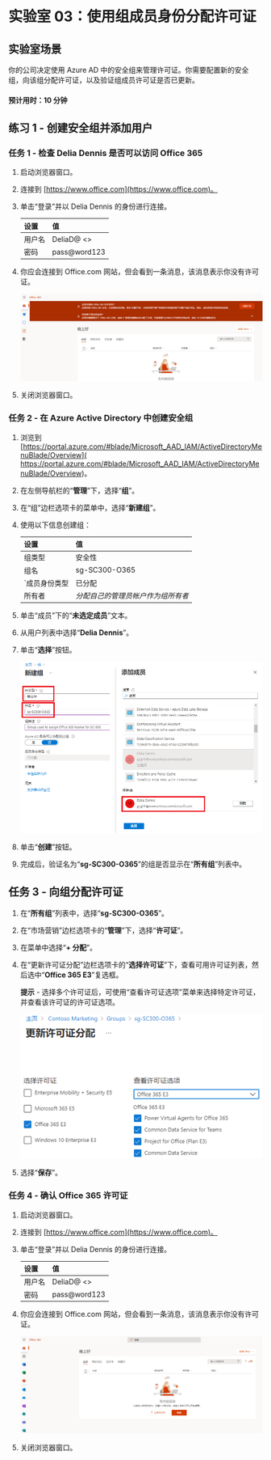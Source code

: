 ﻿---
lab:
    title: '03 - 使用组成员身份分配许可证'
    learning path: '01'
    module: '模块 02 - 创建、配置和管理标识'
---

# 实验室 03：使用组成员身份分配许可证

## 实验室场景

你的公司决定使用 Azure AD 中的安全组来管理许可证。你需要配置新的安全组，向该组分配许可证，以及验证组成员许可证是否已更新。

#### 预计用时：10 分钟

## 练习 1 - 创建安全组并添加用户

### 任务 1 - 检查 Delia Dennis 是否可以访问 Office 365

1. 启动浏览器窗口。
2. 连接到 [https://www.office.com](https://www.office.com)。
3. 单击“登录”并以 Delia Dennis 的身份进行连接。

    | **设置**| **值**|
    | :--- | :--- |
    | 用户名 | DeliaD@ <<you azure domain>>|
    | 密码| pass@word123|

4. 你应会连接到 Office.com 网站，但会看到一条消息，该消息表示你没有许可证。

    ![Office.com 网站的屏幕图像，其中 Delia Dennis 已登录，但办公应用程序不可用，因为没有分配许可证。](./media/delia-no-office-license.png)
    
5. 关闭浏览器窗口。

### 任务 2 - 在 Azure Active Directory 中创建安全组

1. 浏览到 [https://portal.azure.com/#blade/Microsoft_AAD_IAM/ActiveDirectoryMenuBlade/Overview]( https://portal.azure.com/#blade/Microsoft_AAD_IAM/ActiveDirectoryMenuBlade/Overview)。

2. 在左侧导航栏的“**管理**”下，选择“**组**”。
3. 在“组”边栏选项卡的菜单中，选择“**新建组**”。
4. 使用以下信息创建组：

    | **设置**| **值**|
    | :--- | :--- |
    | 组类型| 安全性|
    | 组名| sg-SC300-O365|
    | `成员身份类型| 已分配|
    | 所有者| *分配自己的管理员帐户作为组所有者*|

5. 单击“成员”下的“**未选定成员**”文本。
6. 从用户列表中选择“**Delia Dennis**”。
7. 单击“**选择**”按钮。

    ![显示“新建组”边栏选项卡的屏幕图像，其中突出显示了“组类型”、“组名称”、“所有者”和“成员”](./media/lp1-mod2-create-group.png)

8. 单击“**创建**”按钮。
9. 完成后，验证名为“**sg-SC300-O365**”的组是否显示在“**所有组**”列表中。

## 任务 3 - 向组分配许可证

1. 在“**所有组**”列表中，选择“**sg-SC300-O365**”。
2. 在“市场营销”边栏选项卡的“**管理**”下，选择“**许可证**”。
3. 在菜单中选择“**+ 分配**”。
4. 在“更新许可证分配”边栏选项卡的“**选择许可证**”下，查看可用许可证列表，然后选中“**Office 365 E3**”复选框。

    **提示** - 选择多个许可证后，可使用“查看许可证选项”菜单来选择特定许可证，并查看该许可证的许可证选项。

    ![显示已选定并已分配给组的许可证的屏幕图像。“查看许可证”菜单也已选中，其中显示多个选择选项。](./media/lp1-mod2-assign-license-group.png)

6. 选择“**保存**”。

### 任务 4 - 确认 Office 365 许可证

1. 启动浏览器窗口。
2. 连接到 [https://www.office.com](https://www.office.com)。
3. 单击“登录”并以 Delia Dennis 的身份进行连接。

    | **设置**| **值**|
    | :--- | :--- |
    | 用户名 | DeliaD@ <<you azure domain>>|
    | 密码| pass@word123|

4. 你应会连接到 Office.com 网站，但会看到一条消息，该消息表示你没有许可证。

    ![Office.com 网站的屏幕图像，其中 Delia Dennis 已登录，并且办公应用程序可用，因为分配了许可证。](./media/delia-office-license.png)
    
5. 关闭浏览器窗口。
    
